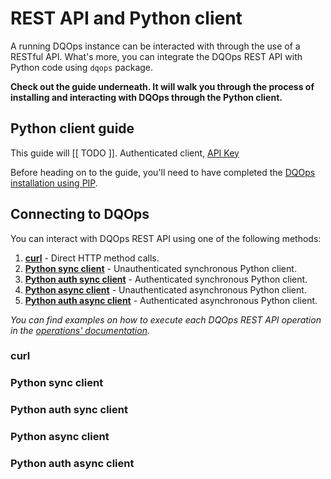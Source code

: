 # REST API and Python client

A running DQOps instance can be interacted with through the use of a RESTful API.
What's more, you can integrate the DQOps REST API with Python code using `dqops` package.

**Check out the guide underneath. It will walk you through the process of installing and interacting with DQOps through the Python client.**

<!-- INCLUDE CLIENT_INDEX -->

## Python client guide

This guide will [[ TODO ]]. Authenticated client, [API Key]()

Before heading on to the guide, you'll need to have completed the [DQOps installation using PIP](../working-with-dqo/installation/install-dqo-using-pip.md).

<!-- INCLUDE CLIENT_GUIDE -->
 
## Connecting to DQOps

You can interact with DQOps REST API using one of the following methods:

1. [**curl**](#curl) - Direct HTTP method calls.
2. [**Python sync client**](#python-sync-client) - Unauthenticated synchronous Python client.
3. [**Python auth sync client**](#python-auth-sync-client) - Authenticated synchronous Python client.
4. [**Python async client**](#python-async-client) - Unauthenticated asynchronous Python client.
5. [**Python auth async client**](#python-auth-async-client) - Authenticated asynchronous Python client.

*You can find examples on how to execute each DQOps REST API operation in the [operations' documentation](./operations/index.md).*

### curl
### Python sync client
### Python auth sync client
### Python async client
### Python auth async client

